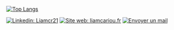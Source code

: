 
[![Top Langs](https://github-readme-stats.vercel.app/api/top-langs/?username=Liamcr21)](https://github.com/anuraghazra/github-readme-stats)

[![Linkedin: Liamcr21](https://img.shields.io/badge/-Liamcr21-blue?style=flat-square&logo=Linkedin&logoColor=white&link=https://www.linkedin.com/in/liamcariou/)](https://www.linkedin.com/in/liamcariou/)
[![Site web: liamcariou.fr](https://img.shields.io/badge/-Visitez%20mon%20site%20web-blue?style=flat-square&logo=Google%20Chrome&logoColor=white&link=https://www.liamcariou.fr/)](https://www.liamcariou.fr/)
[![Envoyer un mail](https://img.shields.io/badge/-Envoyer%20un%20mail-red?style=flat-square&logo=Mail.Ru&logoColor=white&link=mailto:votre.email@domaine.com)](mailto:votre.email@domaine.com)



